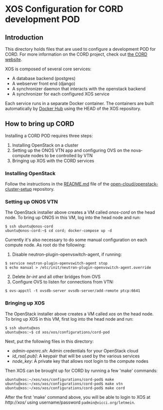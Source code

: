 # XOS Configuration for CORD development POD

## Introduction

This directory holds files that are used to configure a development POD for
CORD.  For more information on the CORD project, check out
[the CORD website](http://cord.onosproject.org/).

XOS is composed of several core services:

  * A database backend (postgres)
  * A webserver front end (django)
  * A synchronizer daemon that interacts with the openstack backend
  * A synchronizer for each configured XOS service

Each service runs in a separate Docker container.  The containers are built
automatically by [Docker Hub](https://hub.docker.com/u/xosproject/) using
the HEAD of the XOS repository.

## How to bring up CORD

Installing a CORD POD requires three steps:
 1. Installing OpenStack on a cluster
 2. Setting up the ONOS VTN app and configuring OVS on the nova-compute nodes to be
    controlled by VTN
 3. Bringing up XOS with the CORD services

### Installing OpenStack

Follow the instructions in the [README.md](https://github.com/open-cloud/openstack-cluster-setup/blob/master/README.md)
file of the [open-cloud/openstack-cluster-setup](https://github.com/open-cloud/openstack-cluster-setup/)
repository.

### Setting up ONOS VTN

The OpenStack installer above creates a VM called *onos-cord* on the head node.
To bring up ONOS in this VM, log into the head node and run:
```
$ ssh ubuntu@onos-cord
ubuntu@onos-cord:~$ cd cord; docker-compose up -d
```

Currently it's also necessary to do some manual configuration on each compute
node.  As root do the following:
 1. Disable neutron-plugin-openvswitch-agent, if running:
```
$ service neutron-plugin-openvswitch-agent stop
$ echo manual > /etc/init/neutron-plugin-openvswitch-agent.override
```
 2. Delete *br-int* and all other bridges from OVS
 3. Configure OVS to listen for connections from VTN:
```
$ ovs-appctl -t ovsdb-server ovsdb-server/add-remote ptcp:6641
```

### Bringing up XOS

The OpenStack installer above creates a VM called *xos* on the head node.
To bring up XOS in this VM, first log into the head node and run:
```
$ ssh ubuntu@xos
ubuntu@xos:~$ cd xos/xos/configurations/cord-pod
```

Next, put the following files in this directory:

 * *admin-openrc.sh*: Admin credentials for your OpenStack cloud
 * *id_rsa[.pub]*: A keypair that will be used by the various services
 * *node_key*: A private key that allows root login to the compute nodes

Then XOS can be brought up for CORD by running a few 'make' commands:
```
ubuntu@xos:~/xos/xos/configurations/cord-pod$ make
ubuntu@xos:~/xos/xos/configurations/cord-pod$ make vtn
ubuntu@xos:~/xos/xos/configurations/cord-pod$ make cord
```

After the first 'make' command above, you will be able to login to XOS at
*http://xos/* using username/password `padmin@vicci.org/letmein`.
